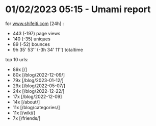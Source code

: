 # 01/02/2023 05:15 - Umami report
for www.shifeiti.com [24h] :

 - 443 (-197) page views
 - 140 (-35) uniques
 - 89 (-52) bounces
 - 9h 35' 53'' (-3h 34' 11'') totaltime


top 10 urls:
 - 89x [/]
 - 80x [/blog/2022-12-09/]
 - 79x [/blog/2023-01-12/]
 - 29x [/blog/2022-05-07/]
 - 24x [/blog/2022-12-22/]
 - 17x [/blog/2022-12-09]
 - 14x [/about/]
 - 11x [/blog/categories/]
 - 11x [/wiki/]
 - 7x [/friends/]


